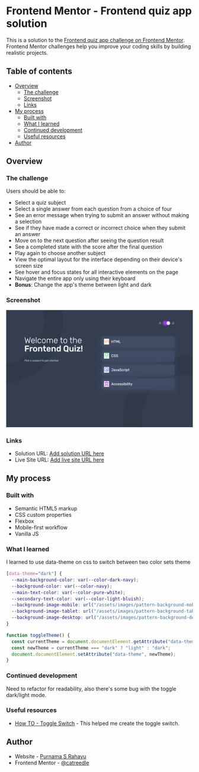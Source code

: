 # Frontend Mentor - Frontend quiz app solution

This is a solution to the [Frontend quiz app challenge on Frontend Mentor](https://www.frontendmentor.io/challenges/frontend-quiz-app-BE7xkzXQnU). Frontend Mentor challenges help you improve your coding skills by building realistic projects.

## Table of contents

- [Overview](#overview)
  - [The challenge](#the-challenge)
  - [Screenshot](#screenshot)
  - [Links](#links)
- [My process](#my-process)
  - [Built with](#built-with)
  - [What I learned](#what-i-learned)
  - [Continued development](#continued-development)
  - [Useful resources](#useful-resources)
- [Author](#author)

## Overview

### The challenge

Users should be able to:

- Select a quiz subject
- Select a single answer from each question from a choice of four
- See an error message when trying to submit an answer without making a selection
- See if they have made a correct or incorrect choice when they submit an answer
- Move on to the next question after seeing the question result
- See a completed state with the score after the final question
- Play again to choose another subject
- View the optimal layout for the interface depending on their device's screen size
- See hover and focus states for all interactive elements on the page
- Navigate the entire app only using their keyboard
- **Bonus**: Change the app's theme between light and dark

### Screenshot

![](/screenshot.jpeg)

### Links

- Solution URL: [Add solution URL here](https://your-solution-url.com)
- Live Site URL: [Add live site URL here](https://frontend-quiz-catreedle.vercel.app/)

## My process

### Built with

- Semantic HTML5 markup
- CSS custom properties
- Flexbox
- Mobile-first workflow
- Vanilla JS

### What I learned

I learned to use data-theme on css to switch between two color sets theme

```css
[data-theme="dark"] {
  --main-background-color: var(--color-dark-navy);
  --background-color: var(--color-navy);
  --main-text-color: var(--color-pure-white);
  --secondary-text-color: var(--color-light-bluish);
  --background-image-mobile: url("/assets/images/pattern-background-mobile-dark.svg");
  --background-image-tablet: url("/assets/images/pattern-background-tablet-dark.svg");
  --background-image-desktop: url("/assets/images/pattern-background-desktop-dark.svg");
}
```

```js
function toggleTheme() {
  const currentTheme = document.documentElement.getAttribute("data-theme");
  const newTheme = currentTheme === "dark" ? "light" : "dark";
  document.documentElement.setAttribute("data-theme", newTheme);
}
```

### Continued development

Need to refactor for readability, also there's some bug with the toggle dark/light mode.

### Useful resources

- [How TO - Toggle Switch](https://www.w3schools.com/howto/howto_css_switch.asp) - This helped me create the toggle switch.

## Author

- Website - [Purnama S Rahayu](https://www.purnamaa.dev)
- Frontend Mentor - [@catreedle](https://www.frontendmentor.io/profile/catreedle)
